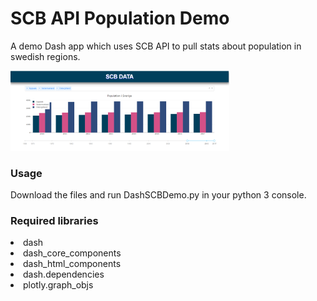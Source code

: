 # SCB API Population Demo
A demo Dash app which uses SCB API to pull stats about population in swedish regions.

<img src="DashDemo.png" width="350" title="hover text">

<h3>Usage</h3>
Download the files and run DashSCBDemo.py in your python 3 console.

<h3>Required libraries</h3>
<li>dash</li>
<li>dash_core_components</li>
<li>dash_html_components</li>
<li>dash.dependencies</li>
<li>plotly.graph_objs</li>
